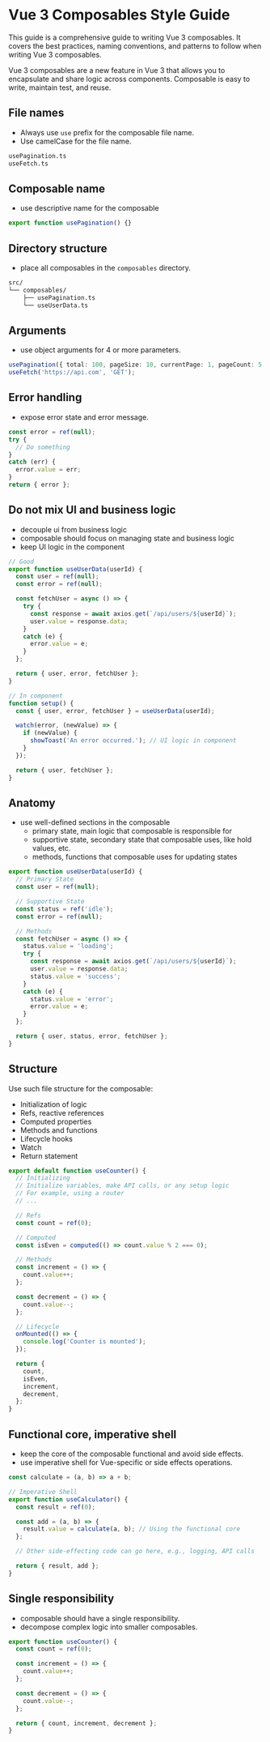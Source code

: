 # Vue 3 Composables Style Guide

This guide is a comprehensive guide to writing Vue 3 composables.
It covers the best practices, naming conventions, and patterns to follow when writing Vue 3 composables.

Vue 3 composables are a new feature in Vue 3 that allows you to encapsulate and share logic across components.
Composable is easy to write, maintain test, and reuse.

## File names

- Always use `use` prefix for the composable file name.
- Use camelCase for the file name.

```bash
usePagination.ts
useFetch.ts
```

## Composable name

- use descriptive name for the composable

```typescript
export function usePagination() {}
```

## Directory structure

- place all composables in the `composables` directory.

```bash
src/
└── composables/
    ├── usePagination.ts
    └── useUserData.ts
```

## Arguments

- use object arguments for 4 or more parameters.

```typescript
usePagination({ total: 100, pageSize: 10, currentPage: 1, pageCount: 5 });
useFetch('https://api.com', 'GET');
```

## Error handling

- expose error state and error message.

```typescript
const error = ref(null);
try {
  // Do something
}
catch (err) {
  error.value = err;
}
return { error };
```

## Do not mix UI and business logic

- decouple ui from business logic
- composable should focus on managing state and business logic
- keep UI logic in the component

```typescript
// Good
export function useUserData(userId) {
  const user = ref(null);
  const error = ref(null);

  const fetchUser = async () => {
    try {
      const response = await axios.get(`/api/users/${userId}`);
      user.value = response.data;
    }
    catch (e) {
      error.value = e;
    }
  };

  return { user, error, fetchUser };
}

// In component
function setup() {
  const { user, error, fetchUser } = useUserData(userId);

  watch(error, (newValue) => {
    if (newValue) {
      showToast('An error occurred.'); // UI logic in component
    }
  });

  return { user, fetchUser };
}
```

## Anatomy

- use well-defined sections in the composable
  - primary state, main logic that composable is responsible for
  - supportive state, secondary state that composable uses, like hold values, etc.
  - methods, functions that composable uses for updating states

```typescript
export function useUserData(userId) {
  // Primary State
  const user = ref(null);

  // Supportive State
  const status = ref('idle');
  const error = ref(null);

  // Methods
  const fetchUser = async () => {
    status.value = 'loading';
    try {
      const response = await axios.get(`/api/users/${userId}`);
      user.value = response.data;
      status.value = 'success';
    }
    catch (e) {
      status.value = 'error';
      error.value = e;
    }
  };

  return { user, status, error, fetchUser };
}
```

## Structure

Use such file structure for the composable:

- Initialization of logic
- Refs, reactive references
- Computed properties
- Methods and functions
- Lifecycle hooks
- Watch
- Return statement

```typescript
export default function useCounter() {
  // Initializing
  // Initialize variables, make API calls, or any setup logic
  // For example, using a router
  // ...

  // Refs
  const count = ref(0);

  // Computed
  const isEven = computed(() => count.value % 2 === 0);

  // Methods
  const increment = () => {
    count.value++;
  };

  const decrement = () => {
    count.value--;
  };

  // Lifecycle
  onMounted(() => {
    console.log('Counter is mounted');
  });

  return {
    count,
    isEven,
    increment,
    decrement,
  };
}
```

## Functional core, imperative shell

- keep the core of the composable functional and avoid side effects.
- use imperative shell for Vue-specific or side effects operations.

```typescript
const calculate = (a, b) => a + b;

// Imperative Shell
export function useCalculator() {
  const result = ref(0);

  const add = (a, b) => {
    result.value = calculate(a, b); // Using the functional core
  };

  // Other side-effecting code can go here, e.g., logging, API calls

  return { result, add };
}
```

## Single responsibility

- composable should have a single responsibility.
- decompose complex logic into smaller composables.

```typescript
export function useCounter() {
  const count = ref(0);

  const increment = () => {
    count.value++;
  };

  const decrement = () => {
    count.value--;
  };

  return { count, increment, decrement };
}
```
